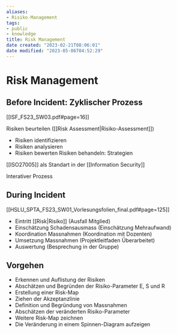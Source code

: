 ```yaml
---
aliases: 
- Risiko-Management
tags:
- public
- knowledge
title: Risk Management
date created: "2023-02-21T08:06:01"
date modified: "2023-05-06T04:52:29"
---
```


# Risk Management

## Before Incident: Zyklischer Prozess
[[ISF_FS23_SW03.pdf#page=16]]

Risiken beurteilen ([[Risk Assessment|Risiko-Assessment]])
- Risiken identifizieren
- Risiken analysieren
- Risiken bewerten
Risiken behandeln: Strategien

[[ISO27005]] als Standart in der [[Information Security]]

Interativer Prozess

## During Incident
[[HSLU_SPTA_FS23_SW01_Vorlesungsfolien_final.pdf#page=125]]
- Eintritt [[Risk|Risiko]] (Ausfall Mitglied)
- Einschätzung Schadensausmass (Einschätzung Mehraufwand)
- Koordination Massnahmen (Koordination mit Dozenten)
- Umsetzung Massnahmen (Projektleitfaden Überarbeitet)
- Auswertung (Besprechung in der Gruppe)

## Vorgehen
- Erkennen und Auflistung der Risiken
- Abschätzen und Begründen der Risiko-Parameter E, S und R
- Erstellung einer Risk-Map
- Ziehen der Akzeptanzlinie
- Definition und Begründung von Massnahmen
- Abschätzen der veränderten Risiko-Parameter
- Weitere Risk-Map zeichnen
- Die Veränderung in einem Spinnen-Diagram aufzeigen
